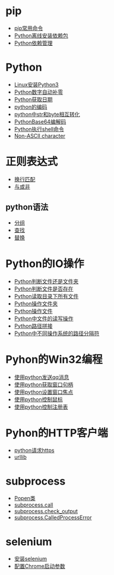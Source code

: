 # pip
- <a href="pip/pip常用命令.md">pip常用命令</a>
- <a href="pip/Python离线安装依赖包.md">Python离线安装依赖包</a>
- <a href="pip/Python依赖管理.md">Python依赖管理</a>

# Python
- <a href="Python/Linux安装Python3.md">Linux安装Python3</a>
- <a href="Python/Python数字自动补零.md">Python数字自动补零</a>
- <a href="Python/Python获取日期.md">Python获取日期</a>
- <a href="Python/python的编码.md">python的编码</a>
- <a href="Python/python中str和byte相互转化.md">python中str和byte相互转化</a>
- <a href="Python/PythonBase64编解码.md">PythonBase64编解码</a>
- <a href="Python/Python执行shell命令.md">Python执行shell命令</a>
- <a href="Python/Non-ASCII_character.md">Non-ASCII character</a>
# 正则表达式
- <a href="Python/正则表达式/换行匹配.md">换行匹配</a>
- <a href="Python/正则表达式/与或非.md">与或非</a>
## python语法
- <a href="Python/正则表达式/分组.md">分组</a>
- <a href="Python/正则表达式/查找.md">查找</a>
- <a href="Python/正则表达式/替换.md">替换</a>
# Python的IO操作
- <a href="Python/Python的IO操作/Python判断文件还是文件夹.md">Python判断文件还是文件夹</a>
- <a href="Python/Python的IO操作/Python判断文件是否存在.md">Python判断文件是否存在</a>
- <a href="Python/Python的IO操作/Python读取目录下所有文件.md">Python读取目录下所有文件</a>
- <a href="Python/Python的IO操作/Python操作文件夹.md">Python操作文件夹</a>
- <a href="Python/Python的IO操作/Python操作文件.md">Python操作文件</a>
- <a href="Python/Python的IO操作/Python中文件的读写操作.md">Python中文件的读写操作</a>
- <a href="Python/Python的IO操作/Python路径拼接.md">Python路径拼接</a>
- <a href="Python/Python的IO操作/Python中不同操作系统的路径分隔符.md">Python中不同操作系统的路径分隔符</a>
# Pyhon的Win32编程
- <a href="Python/PythonWin32/使用python发送qq消息.md">使用python发送qq消息</a>
- <a href="Python/PythonWin32/使用python获取窗口句柄.md">使用python获取窗口句柄</a>
- <a href="Python/PythonWin32/使用python设置窗口焦点.md">使用python设置窗口焦点</a>
- <a href="Python/PythonWin32/使用python控制鼠标.md">使用python控制鼠标</a>
- <a href="Python/PythonWin32/使用python控制注册表.md">使用python控制注册表</a>
# Pyhon的HTTP客户端
- <a href="Python/PythonHTTP/python请求https.md">python请求https</a>
- <a href="Python/PythonHTTP/urllib.md">urllib</a>
# subprocess
- <a href="Python/subprocess/Popen类.md">Popen类</a>
- <a href="Python/subprocess/subprocess.call.md">subprocess.call</a>
- <a href="Python/subprocess/subprocess.check_output.md">subprocess.check_output</a>
- <a href="Python/subprocess/subprocess.CalledProcessError.md">subprocess.CalledProcessError</a>
# selenium
- <a href="Python/selenium/安装selenium.md">安装selenium</a>
- <a href="Python/selenium/配置Chrome启动参数.md">配置Chrome启动参数</a>
